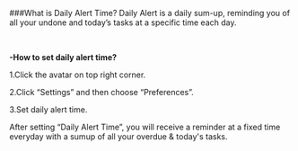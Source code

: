 ###What is Daily Alert Time?
Daily Alert is a daily sum-up, reminding you of all your undone and today’s tasks at a specific time each day.

<br />

**-How to set daily alert time?**
<br />

1.Click the avatar on top right corner.

2.Click “Settings” and then choose “Preferences”.

3.Set daily alert time.

After setting “Daily Alert Time”, you will receive a reminder at a fixed time everyday with a sumup of all your overdue & today's tasks.
